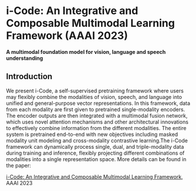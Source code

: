 # i-Code: An Integrative and Composable Multimodal Learning Framework (AAAI 2023)
**A multimodal foundation model for vision, language and speech understanding**

## Introduction
We present i-Code, a self-supervised pretraining framework where users may flexibly combine the modalities of vision, speech, and language into unified and general-purpose vector representations. In this framework, data from each modality are first given to pretrained single-modality encoders. The encoder outputs are then integrated with a multimodal fusion network, which uses novel attention mechanisms and other architectural innovations to effectively combine information from the different modalities. The entire system is pretrained end-to-end with new objectives including masked modality unit modeling and cross-modality contrastive learning.The i-Code framework can dynamically process single, dual, and triple-modality data during training and inference, flexibly projecting different combinations of modalities into a single representation space. More details can be found in the paper:

[i-Code: An Integrative and Composable Multimodal Learning Framework](https://arxiv.org/abs/2205.01818), AAAI 2023




